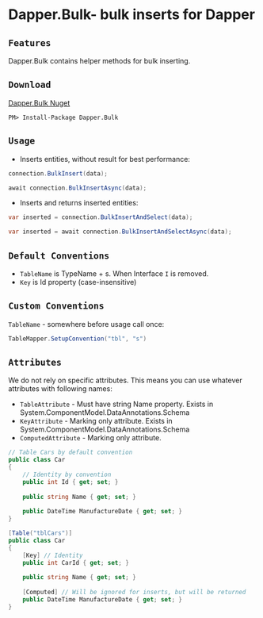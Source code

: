 Dapper.Bulk- bulk inserts for Dapper
===========================================

`Features` 
--------
Dapper.Bulk contains helper methods for bulk inserting.

`Download`
--------
<a href="https://www.nuget.org/packages/Dapper.Bulk/" target="_blank">Dapper.Bulk Nuget</a>
```
PM> Install-Package Dapper.Bulk
```

`Usage` 
-------

* Inserts entities, without result for best performance:

```csharp
connection.BulkInsert(data);
```

```csharp
await connection.BulkInsertAsync(data);
```

* Inserts and returns inserted entities:

```csharp
var inserted = connection.BulkInsertAndSelect(data);
```

```csharp
var inserted = await connection.BulkInsertAndSelectAsync(data);
```

`Default Conventions` 
-------

* `TableName` is TypeName + s. When Interface `I` is removed.
* `Key` is Id property (case-insensitive)

`Custom Conventions` 
-------

`TableName` - somewhere before usage call once:

```csharp
TableMapper.SetupConvention("tbl", "s")
```

`Attributes` 
-------

We do not rely on specific attributes. This means you can use whatever attributes with following names:
 
* `TableAttribute` - Must have string Name property. Exists in System.ComponentModel.DataAnnotations.Schema
* `KeyAttribute` - Marking only attribute. Exists in System.ComponentModel.DataAnnotations.Schema
* `ComputedAttribute`  - Marking only attribute.

```csharp
// Table Cars by default convention 
public class Car
{
    // Identity by convention
    public int Id { get; set; }
    
    public string Name { get; set; }
	
    public DateTime ManufactureDate { get; set; }
}
```

```csharp
[Table("tblCars")]
public class Car
{
    [Key] // Identity
    public int CarId { get; set; }
    
    public string Name { get; set; }
	
    [Computed] // Will be ignored for inserts, but will be returned
    public DateTime ManufactureDate { get; set; }
}
```